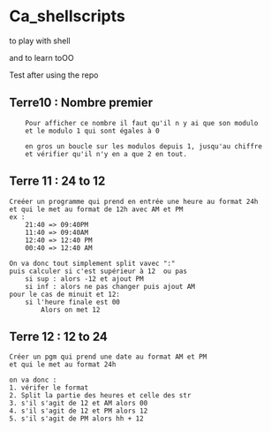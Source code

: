 # Ca_shellscripts
to play with shell 

and to learn toOO

Test after using the repo 

## Terre10 : Nombre premier
        Pour afficher ce nombre il faut qu'il n y ai que son modulo 
        et le modulo 1 qui sont égales à 0

        en gros un boucle sur les modulos depuis 1, jusqu'au chiffre
        et vérifier qu'il n'y en a que 2 en tout.


## Terre 11 : 24 to 12 
    Creéer un programme qui prend en entrée une heure au format 24h
    et qui le met au format de 12h avec AM et PM
    ex : 
        21:40 => 09:40PM
        11:40 => 09:40AM
        12:40 => 12:40 PM
        00:40 => 12:40 AM

    On va donc tout simplement split vavec ":" 
    puis calculer si c'est supérieur à 12  ou pas 
        si sup : alors -12 et ajout PM 
        si inf : alors ne pas changer puis ajout AM
    pour le cas de minuit et 12:
        si l'heure finale est 00
            Alors on met 12

## Terre 12 : 12 to 24 

    Créer un pgm qui prend une date au format AM et PM 
    et qui le met au format 24h

    on va donc : 
    1. vérifer le format 
    2. Split la partie des heures et celle des str
    3. s'il s'agit de 12 et AM alors 00 
    4. s'il s'agit de 12 et PM alors 12
    5. s'il s'agit de PM alors hh + 12
    